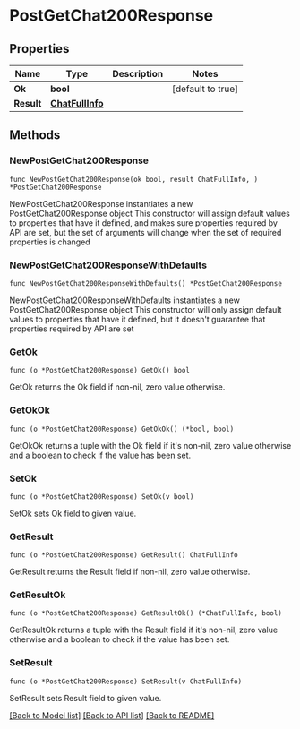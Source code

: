 # PostGetChat200Response

## Properties

Name | Type | Description | Notes
------------ | ------------- | ------------- | -------------
**Ok** | **bool** |  | [default to true]
**Result** | [**ChatFullInfo**](ChatFullInfo.md) |  | 

## Methods

### NewPostGetChat200Response

`func NewPostGetChat200Response(ok bool, result ChatFullInfo, ) *PostGetChat200Response`

NewPostGetChat200Response instantiates a new PostGetChat200Response object
This constructor will assign default values to properties that have it defined,
and makes sure properties required by API are set, but the set of arguments
will change when the set of required properties is changed

### NewPostGetChat200ResponseWithDefaults

`func NewPostGetChat200ResponseWithDefaults() *PostGetChat200Response`

NewPostGetChat200ResponseWithDefaults instantiates a new PostGetChat200Response object
This constructor will only assign default values to properties that have it defined,
but it doesn't guarantee that properties required by API are set

### GetOk

`func (o *PostGetChat200Response) GetOk() bool`

GetOk returns the Ok field if non-nil, zero value otherwise.

### GetOkOk

`func (o *PostGetChat200Response) GetOkOk() (*bool, bool)`

GetOkOk returns a tuple with the Ok field if it's non-nil, zero value otherwise
and a boolean to check if the value has been set.

### SetOk

`func (o *PostGetChat200Response) SetOk(v bool)`

SetOk sets Ok field to given value.


### GetResult

`func (o *PostGetChat200Response) GetResult() ChatFullInfo`

GetResult returns the Result field if non-nil, zero value otherwise.

### GetResultOk

`func (o *PostGetChat200Response) GetResultOk() (*ChatFullInfo, bool)`

GetResultOk returns a tuple with the Result field if it's non-nil, zero value otherwise
and a boolean to check if the value has been set.

### SetResult

`func (o *PostGetChat200Response) SetResult(v ChatFullInfo)`

SetResult sets Result field to given value.



[[Back to Model list]](../README.md#documentation-for-models) [[Back to API list]](../README.md#documentation-for-api-endpoints) [[Back to README]](../README.md)


